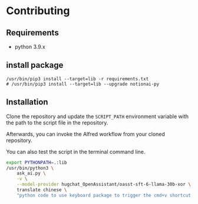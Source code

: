 # Contributing

## Requirements
- python 3.9.x

## install package
```
/usr/bin/pip3 install --target=lib -r requirements.txt
# /usr/bin/pip3 install --target=lib --upgrade notionai-py
```

## Installation
Clone the repository and update the `SCRIPT_PATH` environment variable with the path to the script file in the repository.

Afterwards, you can invoke the Alfred workflow from your cloned repository.

You can also test the script in the terminal command line.

```bash
export PYTHONPATH=.:lib
/usr/bin/python3 \
    ask_ai.py \
    -v \
    --model-provider hugchat_OpenAssistant/oasst-sft-6-llama-30b-xor \
    translate chinese \
    "python code to use keyboard package to trigger the cmd+v shortcut. the code should works on mac os and windows os and linux."
```